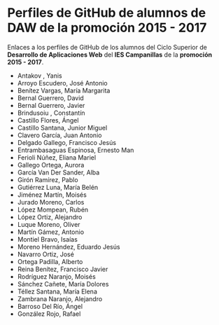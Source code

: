 # Perfiles de GitHub de alumnos de DAW de la promoción 2015 - 2017

Enlaces a los perfiles de GitHub de los alumnos del Ciclo Superior de **Desarrollo de Aplicaciones Web** del **IES Campanillas** de la **promoción 2015 - 2017**.

* Antakov , Yanis
* Arroyo Escudero, José Antonio
* Benítez Vargas, María Margarita
* Bernal Guerrero, David
* Bernal Guerrero, Javier
* Brindusoiu , Constantín
* Castillo Flores, Ángel
* Castillo Santana, Junior Miguel
* Clavero García, Juan Antonio
* Delgado Gallego, Francisco Jesús
* Entrambasaguas Espinosa, Ernesto Man
* Ferioli Núñez, Eliana Mariel
* Gallego Ortega, Aurora
* García Van Der Sander, Alba
* Girón Ramírez, Pablo
* Gutiérrez Luna, María Belén
* Jiménez Martín, Moisés
* Jurado Moreno, Carlos
* López Mompean, Rubén
* López Ortiz, Alejandro
* Luque Moreno, Oliver
* Martín Gámez, Antonio
* Montiel Bravo, Isaías
* Moreno Hernández, Eduardo Jesús
* Navarro Ortiz, José
* Ortega Padilla, Alberto
* Reina Benítez, Francisco Javier
* Rodríguez Naranjo, Moisés
* Sánchez Cañete, María Dolores
* Téllez Santana, María Elena
* Zambrana Naranjo, Alejandro
* Barroso Del Río, Ángel
* González Rojo, Rafael
